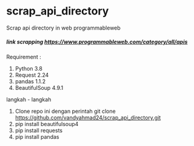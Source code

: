 # scrap_api_directory
Scrap api directory in web programmableweb
##### link scrapping https://www.programmableweb.com/category/all/apis

Requirement : 
1. Python 3.8
2. Request 2.24
3. pandas 1.1.2
4. BeautifulSoup 4.9.1

langkah - langkah
1. Clone repo ini dengan perintah git clone https://github.com/vandyahmad24/scrap_api_directory.git
2. pip install beautifulsoup4
3. pip install requests
4. pip install pandas